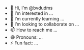 - 👋 Hi, I’m @bvdudms
- 👀 I’m interested in ...
- 🌱 I’m currently learning ...
- 💞️ I’m looking to collaborate on ...
- 📫 How to reach me ...
- 😄 Pronouns: ...
- ⚡ Fun fact: ...

<!---
bvdudms/bvdudms is a ✨ special ✨ repository because its `README.md` (this file) appears on your GitHub profile.
You can click the Preview link to take a look at your changes.
--->
